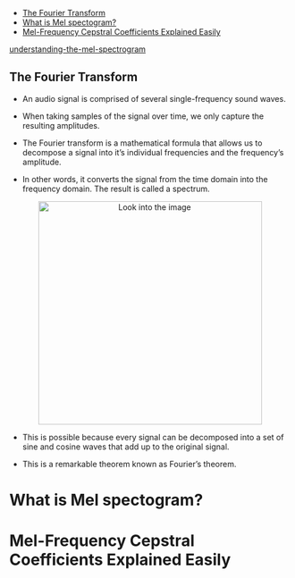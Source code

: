 <!--ts-->
   * [The Fourier Transform](#the-fourier-transform)
* [What is Mel spectogram?](#what-is-mel-spectogram)
* [Mel-Frequency Cepstral Coefficients Explained Easily](#mel-frequency-cepstral-coefficients-explained-easily)

<!-- Created by https://github.com/ekalinin/github-markdown-toc -->
<!-- Added by: gil_diy, at: Sat 01 Apr 2023 02:41:59 PM IDT -->

<!--te-->



[understanding-the-mel-spectrogram](https://medium.com/analytics-vidhya/understanding-the-mel-spectrogram-fca2afa2ce53)


## 


## The Fourier Transform

* An audio signal is comprised of several single-frequency sound waves.

* When taking samples of the signal over time, we only capture the resulting amplitudes. 

* The Fourier transform is a mathematical formula that allows us to decompose a signal into it’s individual frequencies and the frequency’s amplitude. 

* In other words, it converts the signal from the time domain into the frequency domain. The result is called a spectrum.

<p align="center">
  <img width="400" src="/home/gil_diy/customized-workspace/Ubuntu/useful-resources/images/audio/fourier_transform.jpg" title="Look into the image">
</p>


* This is possible because every signal can be decomposed into a set of sine and cosine waves that add up to the original signal. 

* This is a remarkable theorem known as Fourier’s theorem.

# What is Mel spectogram?




# Mel-Frequency Cepstral Coefficients Explained Easily